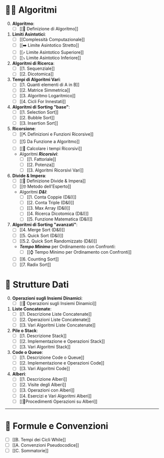# 🧑‍💻 Algoritmi
0. **Algoritmo**:
	- [ ] [[📃 Definizione di Algoritmo]]
1. **Limiti Asintotici**:
	- [ ] [[Complessità Computazionale]]
	- [ ] [[➡️ Limite Asintotico Stretto]]
	- [ ] [[⤴️ Limite Asintotico Superiore]]
	- [ ] [[⤵️ Limite Asintotico Inferiore]]
2. **Algoritmi di Ricerca**:
	- [ ] [[1. Sequenziale]]
	- [ ] [[2. Dicotomica]]
3. **Tempi di Algoritmi Vari**:
	- [ ] [[1. Quanti elementi di A in B]]
	- [ ] [[2. Matrice Simmetrica]]
	- [ ] [[3. Algoritmo Logaritmico]]
	- [ ] [[4. Cicli For Innestati]]
4. **Algoritmi di Sorting "base"**:
	- [ ] [[1. Selection Sort]]
	- [ ] [[2. Bubble Sort]]
	- [ ] [[3. Insertion Sort]]
5. **Ricorsione**:
	- [ ] [[⛏️ Definizioni e Funzioni Ricorsive]]
	- [ ] [[🔃 Da Funzione a Algoritmo]]
	- [ ] [[🔢 Calcolare i tempi Ricorsivi]]
	- Algoritmi ***Ricorsivi***:
		- [ ] [[1. Fattoriale]]
		- [ ] [[2. Potenza]]
		- [ ] [[3. Algoritmi Ricorsivi Vari]]
6. **Divide & Impera**:
	- [ ] [[📃 Definizione Divide & Impera]]
	- [ ] [[🤓 Metodo dell'Esperto]]
	- Algoritmi ***D&I***:
		- [ ] [[1. Conta Coppie (D&I)]]
		- [ ] [[2. Conta Triple (D&I)]]
		- [ ] [[3. Max Array (D&I)]]
		- [ ] [[4. Ricerca Dicotomica (D&I)]]
		- [ ] [[5. Funzione Matematica (D&I)]]
7. **Algoritmi di Sorting "avanzati"**:
	- [ ] [[4. Merge Sort (D&I)]]
	- [ ] [[5. Quick Sort (D&I)]]
	- [ ] [[5.2. Quick Sort Randomizzato (D&I)]]
	- ***Tempo Minimo*** per Ordinamento con Confronti:
		- [ ] [[⌚ Tempo Minimo per Ordinamento con Confronti]]
	- [ ] [[6. Counting Sort]]
	- [ ] [[7. Radix Sort]]

# 🔗 Strutture Dati
0. **Operazioni sugli Insiemi Dinamici**:
	- [ ] [[📐 Operazioni sugli Insiemi Dinamici]]
1. **Liste Concatenate**:
	- [ ] [[1. Descrizione Liste Concatenate]]
	- [ ] [[2. Operazioni Liste Concatenate]]
	- [ ] [[3. Vari Algoritmi Liste Concatenate]]
2. **Pile o Stack**:
	- [ ] [[1. Descrizione Stack]]
	- [ ] [[2. Implementazione e Operazioni Stack]]
	- [ ] [[3. Vari Algoritmi Stack]]
3. **Code o Queue**:
	- [ ] [[1. Descrizione Code o Queue]]
	- [ ] [[2. Implementazione e Operazioni Code]]
	- [ ] [[3. Vari Algoritmi Code]]
4. **Alberi**:
	- [ ] [[1. Descrizione Alberi]]
	- [ ] [[2. Visite degli Alberi]]
	- [ ] [[3. Operazioni con Alberi]]
	- [ ] [[4. Esercizi e Vari Algoritmi Alberi]]
	- [ ] [[🔗Procedimenti Operazioni su Alberi]]

***

# 📌 Formule e Convenzioni
- [ ] [[B. Tempi dei Cicli While]]
- [ ] [[A. Convenzioni Pseudocodice]]
- [ ] [[C. Sommatorie]]

